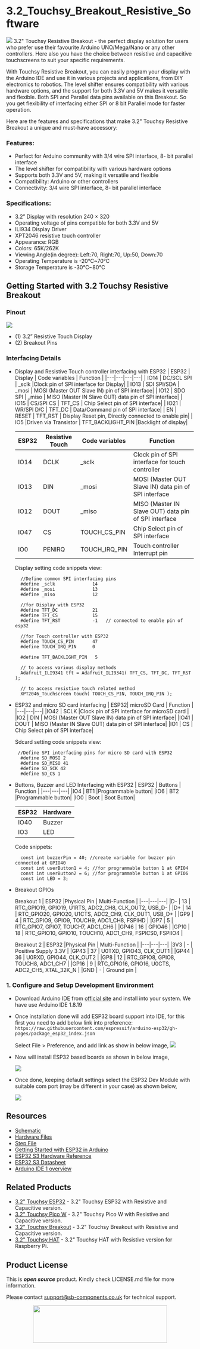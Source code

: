 # 3.2_Touchsy_Breakout_Resistive_Software
<img src="https://github.com/sbcshop/3.2_Touchsy_HAT_Resistive_Software/blob/main/images/Touchsy%20banner.jpg">
3.2" Touchsy Resistive Breakout - the perfect display solution for users who prefer use their favourite Arduino UNO/Mega/Nano or any other controllers. Here also you have the choice between resistive and capacitive touchscreens to suit your specific requirements.

With Touchsy Resistive Breakout, you can easily program your display with the Arduino IDE and use it in various projects and applications, from DIY electronics to robotics. The level shifter ensures compatibility with various hardware options, and the support for both 3.3V and 5V makes it versatile and flexible.
Both SPI and Parallel data pins available on this Breakout. So you get flexibility of interfacing either SPI or 8 bit Parallel mode for faster operation. 

Here are the features and specifications that make 3.2" Touchsy Resistive Breakout a unique and must-have accessory:

### Features:
- Perfect for Arduino community with 3/4 wire SPI interface, 8- bit parallel interface
- The level shifter for compatibility with various hardware options
- Supports both 3.3V and 5V, making it versatile and flexible
- Compatibility: Arduino or other controllers
- Connectivity: 3/4 wire SPI interface, 8- bit parallel interface


### Specifications:
- 3.2” Display with resolution 240 × 320
- Operating voltage of pins compatible for both 3.3V and 5V
- ILI934 Display Driver
- XPT2046 resistive touch controller
- Appearance: RGB
- Colors: 65K/262K
- Viewing Angle(in degree): Left:70, Right:70, Up:50, Down:70 
- Operating Temperature is -20℃~70℃
- Storage Temperature is -30℃~80℃

## Getting Started with 3.2 Touchsy Resistive Breakout
### Pinout
<img src="https://github.com/sbcshop/3.2_Touchsy_Breakout_Resistive_Software/blob/main/images/Touchsy%20Breakout%20Resistive.jpg">

- (1) 3.2” Resistive Touch Display 
- (2) Breakout Pins


### Interfacing Details
- Display and Resistive Touch controller interfacing with ESP32
    | ESP32 | Display | Code variables | Function |
    |---|---|---|---|
    | IO14 | DC/SCL SPI  | _sclk   |Clock pin of SPI interface for Display|
    | IO13 | SDI SPI/SDA | _mosi   | MOSI (Master OUT Slave IN) pin of SPI interface|
    | IO12 | SDO SPI     | _miso   | MISO (Master IN Slave OUT) data pin of SPI interface|
    | IO15 | CS/SPI CS   | TFT_CS  | Chip Select pin of SPI interface|
    | IO21 | WR/SPI D/C  | TFT_DC  | Data/Command pin of SPI interface|
    | EN   | RESET       | TFT_RST | Display Reset pin, Directly connected to enable pin|
    | IO5  |Driven via Transistor  | TFT_BACKLIGHT_PIN |Backlight of display|

    | ESP32 | Resistive Touch | Code variables | Function |
    |---|---|---|---|
    | IO14 | DCLK   | _sclk         |Clock pin of SPI interface for touch controller|
    | IO13 | DIN    | _mosi         | MOSI (Master OUT Slave IN) data pin of SPI interface|
    | IO12 | DOUT   | _miso         | MISO (Master IN Slave OUT) data pin of SPI interface|
    | IO47 | CS     | TOUCH_CS_PIN  | Chip Select pin of SPI interface|
    | IO0  | PENIRQ | TOUCH_IRQ_PIN | Touch controller Interrupt pin|

  Display setting code snippets view:
  ```
    //Define common SPI interfacing pins
    #define _sclk              14
    #define _mosi              13 
    #define _miso              12
    
    //for Display with ESP32
    #define TFT_DC             21
    #define TFT_CS             15 
    #define TFT_RST            -1   // connected to enable pin of esp32 
    
    //for Touch controller with ESP32
    #define TOUCH_CS_PIN       47
    #define TOUCH_IRQ_PIN      0
    
    #define TFT_BACKLIGHT_PIN   5

    // to access various display methods
    Adafruit_ILI9341 tft = Adafruit_ILI9341( TFT_CS, TFT_DC, TFT_RST );

    // to access resistive touch related method
    XPT2046_Touchscreen touch( TOUCH_CS_PIN, TOUCH_IRQ_PIN );
  ```

- ESP32 and micro SD card interfacing
    | ESP32| microSD Card | Function |
    |---|---|---|
    |IO42 | SCLK |Clock pin of SPI interface for microSD card |
    |IO2 | DIN  | MOSI (Master OUT Slave IN) data pin of SPI interface|
    |IO41 | DOUT | MISO (Master IN Slave OUT) data pin of SPI interface|
    |IO1 | CS   | Chip Select pin of SPI interface|

  Sdcard setting code snippets view:
  ```
   //Define SPI interfacing pins for micro SD card with ESP32
    #define SD_MOSI 2
    #define SD_MISO 41
    #define SD_SCK 42
    #define SD_CS 1
  ```
  
- Buttons, Buzzer and LED Interfacing with ESP32
    | ESP32 | Buttons | Function |
    |---|---|---|
    |IO4 | BT1 |Programmable button|
    |IO6 | BT2 |Programmable button|
    |IO0 | Boot | Boot Button|
  
    | ESP32 | Hardware |
    |---|---|
    |IO40 | Buzzer |
    |IO3 | LED |

  Code snippets:
  ``` 
    const int buzzerPin = 40; //create variable for buzzer pin connected at GPIO40
    const int userButton1 = 4; //for programmable button 1 at GPIO4
    const int userButton2 = 6; //for programmable button 1 at GPIO6
    const int LED = 3;
  ```
- Breakout GPIOs
  
    Breakout 1
    | ESP32 |Physical Pin | Multi-Function |
    |---|---|---|
    |D- | 13 | RTC_GPIO19, GPIO19, U1RTS, ADC2_CH8, CLK_OUT2, USB_D- |
    |D+ | 14 | RTC_GPIO20, GPIO20, U1CTS, ADC2_CH9, CLK_OUT1, USB_D+ |
    |GP9 | 4 | RTC_GPIO9, GPIO9, TOUCH9, ADC1_CH8, FSPIHD |
    |GP7 | 5 | RTC_GPIO7, GPIO7, TOUCH7, ADC1_CH6 |
    |GP46 | 16 | GPIO46 |
    |GP10 | 18 | RTC_GPIO10, GPIO10, TOUCH10, ADC1_CH9, FSPICS0, FSPIIO4 |

    Breakout 2
    | ESP32 |Physical Pin | Multi-Function |
    |---|---|---|
    |3V3  | - | Positive Supply 3.3V |
    |GP43 | 37 | U0TXD, GPIO43, CLK_OUT1 |
    |GP44 | 36 | U0RXD, GPIO44, CLK_OUT2 |
    |GP8  | 12 | RTC_GPIO8, GPIO8, TOUCH8, ADC1_CH7  |
    |GP16 | 9 | RTC_GPIO16, GPIO16, U0CTS, ADC2_CH5, XTAL_32K_N |
    |GND  | - | Ground pin |

### 1. Configure and Setup Development Environment
   - Download Arduino IDE from [official site](https://www.arduino.cc/en/software) and install into your system. We have use Arduino IDE 1.8.19
   - Once installation done will add ESP32 board support into IDE, for this first you need to add below link into preference:
     ``` https://raw.githubusercontent.com/espressif/arduino-esp32/gh-pages/package_esp32_index.json ```
     
     Select File > Preference, and add link as show in below image,
      <img src= "https://github.com/sbcshop/3.2_Touchsy_ESP-32_Resistive_Software/blob/main/images/preference_board.gif" />
      
   - Now will install ESP32 based boards as shown in below image,

     <img src= "https://github.com/sbcshop/3.2_Touchsy_ESP-32_Resistive_Software/blob/main/images/install_ESP32boards.gif" />
     
   - Once done, keeping default settings select the ESP32 Dev Module with suitable com port (may be different in your case) as shown below, 

     <img src="https://github.com/sbcshop/3.2_Touchsy_ESP-32_Resistive_Software/blob/main/images/select_esp32_with_comport.gif">


## Resources
  * [Schematic](https://github.com/sbcshop/3.2_Touchsy_Breakout_Resistive_Hardware/blob/main/Design%20Data/Sch%203.2%20inch%20Touchsy%20Breakout(resistive).pdf)
  * [Hardware Files](https://github.com/sbcshop/3.2_Touchsy_Breakout_Resistive_Hardware)
  * [Step File](https://github.com/sbcshop/3.2_Touchsy_Breakout_Resistive_Hardware/blob/main/Mechanical%20Data/STEP%203.2%20inch%20Touchsy%20Breakout(resistive).step)
  * [Getting Started with ESP32 in Arduino](https://docs.espressif.com/projects/arduino-esp32/en/latest/)
  * [ESP32 S3 Hardware Reference](https://docs.espressif.com/projects/esp-idf/en/latest/esp32s3/hw-reference/index.html)
  * [ESP32 S3 Datasheet](https://github.com/sbcshop/3.2_Touchsy_ESP-32_Resistive_Software/blob/main/documents/esp32-s3_datasheet_en.pdf)
  * [Arduino IDE 1 overview](https://docs.arduino.cc/software/ide-v1/tutorials/Environment)


## Related Products
   * [3.2" Touchsy ESP32](https://shop.sb-components.co.uk/collections/pre-order/products/touchsy-3-2-touch-lcd-display-based-on-esp32-mcu) - 3.2" Touchsy ESP32 with Resistive and Capacitive version. 
   * [3.2" Touchsy Pico W](https://shop.sb-components.co.uk/collections/pre-order/products/touchsy-3-2-touch-lcd-display-based-on-pico-w) - 3.2" Touchsy Pico W with Resistive and Capacitive version.
   * [3.2" Touchsy Breakout](https://shop.sb-components.co.uk/collections/pre-order/products/touchsy-3-2-touch-lcd-display-breakout-board) - 3.2" Touchsy Breakout with Resistive and Capacitive version.
   * [3.2" Touchsy HAT](https://shop.sb-components.co.uk/collections/pre-order/products/touchsy-3-2-touch-lcd-display-for-raspberry-pi) - 3.2" Touchsy HAT with Resistive version for Raspberry Pi.


## Product License

This is ***open source*** product. Kindly check LICENSE.md file for more information.

Please contact support@sb-components.co.uk for technical support.
<p align="center">
  <img width="360" height="100" src="https://cdn.shopify.com/s/files/1/1217/2104/files/Logo_sb_component_3.png?v=1666086771&width=300">
</p>
